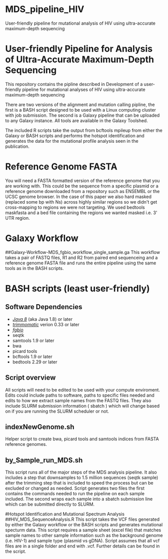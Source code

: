 # MDS_pipeline_HIV
User-friendly pipeline for mutational analysis of HIV using ultra-accurate maximum-depth sequencing


# User-friendly Pipeline for Analysis of Ultra-Accurate Maximum-Depth Sequencing 
This repository contains the pipline described in Development of a user-friendly pipeline for mutational analyses of HIV using ultra-accurate maximum-depth sequencing 

There are two versions of the alignment and mutation calling pipline, the first is a BASH script designed to be used with a Linux computing cluster with job submission. The second is a Galaxy pipeline that can be uploaded to any Galaxy instance. All tools are available in the Galaxy Toolshed. 

The included R scripts take the output from bcftools mpileup from either the Galaxy or BASH scripts and performs the hotspot identification and generates the data for the mutational profile analysis seen in the publication. 

# Reference Genome FASTA 
You will need a FASTA formatted version of the reference genome that you are working with. This could be the sequence from a specific plasmid or a reference genome downloaded from a repository such as ENSEMBL or the UCSC genome browser. In the case of this paper we also hard masked (replaced some bp with Ns) across highly similar regions so we didn't get cross-mapping to regions we were not targeting. We used bedtools maskfasta and a bed file containing the regions we wanted masked i.e. 3' UTR region. 

# Galaxy Workflow 
##Galaxy-Workflow-MDS_fgbio_workflow_single_sample.ga
This workflow takes a pair of FASTQ files, R1 and R2 from paired end sequenceing and a reference genome FASTA file and runs the entire pipeline using the same tools as in the BASH scripts. 

# BASH scripts (least user-friendly) 
## Software Dependencies 
- *[Java 8](https://java.com/en/download/)* (aka Java 1.8) or later 
- *[trimmomatic](http://www.usadellab.org/cms/?page=trimmomatic)* verion 0.33 or later 
- *[fgbio](https://github.com/fulcrumgenomics/fgbio)*
- seqtk 
- samtools 1.9 or later
- bwa
- picard tools
- bcftools 1.9 or later
- bedtools 2.29 or later

## Script overview
All scripts will need to be edited to be used with your compute enviroment. Edits could include paths to software, paths to specific files needed and edits to how we extract sample names from the FASTQ files. They also include SLURM submission information ( sbatch ) which will change based on if you are running the SLURM scheduler or not. 

## indexNewGenome.sh
Helper script to create bwa, picard tools and samtools indices from FASTA reference genomes. 

## by_Sample_run_MDS.sh
This script runs all of the major steps of the MDS analysis pipeline. It also includes a step that downsamples to 1.5 million sequences (seqtk sample) after the trimming step that is included to speed the process but can be excluded or changed as needed. Script generates two files the first contains the commands needed to run the pipeline on each sample included. The second wraps each sample into a sbatch submission line which can be submitted directly to SLURM.      

#Hotspot Identification and Mutational Spectrum Analysis
##HIV_MDS_SequenceAnalysis.R
This script takes the VCF files generated by either the Galaxy workflow or the BASH scripts and generates mutational specturm data. This script requires a sample sheet (excel file) that matches sample names to other sample information such as the background genome (i.e. HIV-1) and sample type (plasmid vs gDNA). Script assumes that all vcf files are in a single folder and end with .vcf. Further details can be found in the script. 
